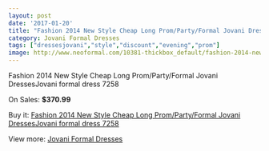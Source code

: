 ```yaml
---
layout: post
date: '2017-01-20'
title: "Fashion 2014 New Style Cheap Long Prom/Party/Formal Jovani DressesJovani formal dress 7258"
category: Jovani Formal Dresses
tags: ["dressesjovani","style","discount","evening","prom"]
image: http://www.neoformal.com/10381-thickbox_default/fashion-2014-new-style-cheap-long-prom-party-formal-jovani-dressesjovani-formal-dress-7258.jpg
---
```

Fashion 2014 New Style Cheap Long Prom/Party/Formal Jovani DressesJovani formal dress 7258

On Sales: **$370.99**
<a href="https://www.neoformal.com/en/jovani-formal-dresses-2014/3604-fashion-2014-new-style-cheap-long-prom-party-formal-jovani-dressesjovani-formal-dress-7258.html"><amp-img layout="responsive" width="600" height="600" src="//www.neoformal.com/10381-thickbox_default/fashion-2014-new-style-cheap-long-prom-party-formal-jovani-dressesjovani-formal-dress-7258.jpg" alt="Fashion 2014 New Style Cheap Long Prom/Party/Formal Jovani DressesJovani formal dress 7258 0" /></a>
<a href="https://www.neoformal.com/en/jovani-formal-dresses-2014/3604-fashion-2014-new-style-cheap-long-prom-party-formal-jovani-dressesjovani-formal-dress-7258.html"><amp-img layout="responsive" width="600" height="600" src="//www.neoformal.com/10382-thickbox_default/fashion-2014-new-style-cheap-long-prom-party-formal-jovani-dressesjovani-formal-dress-7258.jpg" alt="Fashion 2014 New Style Cheap Long Prom/Party/Formal Jovani DressesJovani formal dress 7258 1" /></a>

Buy it: [Fashion 2014 New Style Cheap Long Prom/Party/Formal Jovani DressesJovani formal dress 7258](https://www.neoformal.com/en/jovani-formal-dresses-2014/3604-fashion-2014-new-style-cheap-long-prom-party-formal-jovani-dressesjovani-formal-dress-7258.html "Fashion 2014 New Style Cheap Long Prom/Party/Formal Jovani DressesJovani formal dress 7258")

View more: [Jovani Formal Dresses](https://www.neoformal.com/en/49-jovani-formal-dresses-2014 "Jovani Formal Dresses")